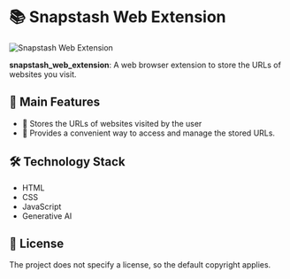 # 📚 Snapstash Web Extension

![Snapstash Web Extension](https://github.com/Ash914027/snapstash_web_extension/blob/main/assets/snapstash_logo.png)

**snapstash_web_extension**: A web browser extension to store the URLs of websites you visit.

## 🚀 Main Features

- 💾 Stores the URLs of websites visited by the user
- 📂 Provides a convenient way to access and manage the stored URLs.

## 🛠️ Technology Stack

- HTML
- CSS
- JavaScript
- Generative AI

## 📄 License

The project does not specify a license, so the default copyright applies.
